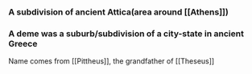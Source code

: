 ### A subdivision of ancient Attica(area around [[Athens]])

### A deme was a suburb/subdivision of a city-state in ancient Greece

Name comes from [[Pittheus]], the grandfather of [[Theseus]]

